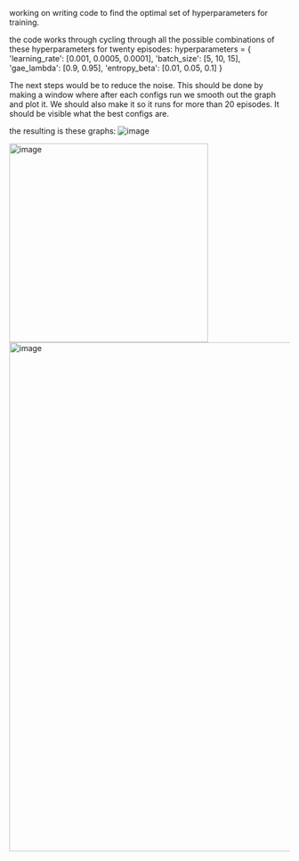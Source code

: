 working on writing code to find the optimal set of hyperparameters for training.

the code works through cycling through all the possible combinations of these hyperparameters for twenty episodes:
hyperparameters = {
    'learning_rate': [0.001, 0.0005, 0.0001],
    'batch_size': [5, 10, 15],
    'gae_lambda': [0.9, 0.95],
    'entropy_beta': [0.01, 0.05, 0.1]
}

The next steps would be to reduce the noise. This should be done by making a window where after each configs run we smooth out the graph and plot it.
We should also make it so it runs for more than 20 episodes. It should be visible what the best configs are. 

the resulting is these graphs: 
![image](https://github.com/AndrewGordienko/bodies/assets/60705784/ce9c365c-a2d9-4994-892a-ea10394d13c0)

<img width="357" alt="image" src="https://github.com/AndrewGordienko/bodies/assets/60705784/2c601f87-aac5-468f-a800-68d2f9f7a8f5">

<img width="914" alt="image" src="https://github.com/AndrewGordienko/bodies/assets/60705784/02c2296b-a6d4-4fb4-9f8e-6729541b89ef">


